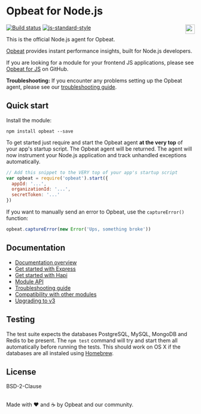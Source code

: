 # Opbeat for Node.js

[![Build status](https://travis-ci.org/opbeat/opbeat-node.svg?branch=master)](https://travis-ci.org/opbeat/opbeat-node)
[![js-standard-style](https://img.shields.io/badge/code%20style-standard-brightgreen.svg?style=flat)](https://github.com/feross/standard)
<a href="https://opbeat.com" title="Opbeat"><img src="http://opbeat-brand-assets.s3-website-us-east-1.amazonaws.com/svg/logo/logo.svg" align="right" height="25px"></a>

This is the official Node.js agent for Opbeat. 

[Opbeat](https://opbeat.com/nodejs) provides instant performance insights, built for Node.js developers. 

If you are looking for a module for your frontend JS applications, please see [Opbeat for JS](https://github.com/opbeat/opbeat-js) on GitHub.

**Troubleshooting:** If you encounter any problems setting up the Opbeat
agent, please see our [troubleshooting
guide](https://opbeat.com/docs/articles/troubleshooting-opbeat-for-nodejs/).


## Quick start

Install the module:

```
npm install opbeat --save
```

To get started just require and start the Opbeat agent **at the very
top** of your app's startup script. The Opbeat agent will be returned. The
agent will now instrument your Node.js application and track unhandled
exceptions automatically.

```js
// Add this snippet to the VERY top of your app's startup script
var opbeat = require('opbeat').start({
  appId: '...',
  organizationId: '...',
  secretToken: '...'
})
```

If you want to manually send an error to Opbeat, use the
`captureError()` function:

```js
opbeat.captureError(new Error('Ups, something broke'))
```

## Documentation

- [Documentation overview](https://opbeat.com/docs/topics/node-js/)
- [Get started with Express](https://opbeat.com/docs/articles/get-started-with-express/) 
- [Get started with Hapi](https://opbeat.com/docs/articles/get-started-with-hapi/)
- [Module API](https://opbeat.com/docs/articles/opbeat-for-nodejs-api/)
- [Troubleshooting
guide](https://opbeat.com/docs/articles/troubleshooting-opbeat-for-nodejs/)
- [Compatibility with other modules](https://github.com/opbeat/opbeat-node/wiki/Compatibility-Guide)
- [Upgrading to v3](https://github.com/opbeat/opbeat-node/wiki/Upgrade-to-version-3.x)

## Testing

The test suite expects the databases PostgreSQL, MySQL, MongoDB and
Redis to be present. The `npm test` command will try and start them all
automatically before running the tests. This should work on OS X if the
databases are all instaled using [Homebrew](http://brew.sh).

## License

BSD-2-Clause

<br>Made with ♥️ and ☕️ by Opbeat and our community.
